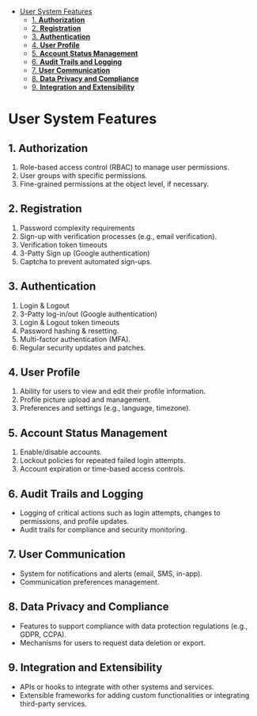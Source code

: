 
- [User System Features](#user-system-features)
  - [1. **Authorization**](#1-authorization)
  - [2. **Registration**](#2-registration)
  - [3. **Authentication**](#3-authentication)
  - [4. **User Profile**](#4-user-profile)
  - [5. **Account Status Management**](#5-account-status-management)
  - [6. **Audit Trails and Logging**](#6-audit-trails-and-logging)
  - [7. **User Communication**](#7-user-communication)
  - [8. **Data Privacy and Compliance**](#8-data-privacy-and-compliance)
  - [9. **Integration and Extensibility**](#9-integration-and-extensibility)


# User System Features
## 1. **Authorization**
   1. Role-based access control (RBAC) to manage user permissions.
   2. User groups with specific permissions.
   3. Fine-grained permissions at the object level, if necessary.
  
## 2. **Registration**
   1. Password complexity requirements
   2. Sign-up with verification processes (e.g., email verification).
   3. Verification token timeouts
   4. 3-Patty Sign up (Google authentication)
   5. Captcha to prevent automated sign-ups.

## 3. **Authentication**
   1. Login & Logout
   2. 3-Patty log-in/out (Google authentication)
   3. Login & Logout token timeouts
   4. Password hashing & resetting.
   5. Multi-factor authentication (MFA).
   6. Regular security updates and patches.
 
## 4. **User Profile**
   1. Ability for users to view and edit their profile information.
   2. Profile picture upload and management.
   3. Preferences and settings (e.g., language, timezone).

## 5. **Account Status Management**
   1. Enable/disable accounts.
   2. Lockout policies for repeated failed login attempts.
   3. Account expiration or time-based access controls.


## 6. **Audit Trails and Logging**
   - Logging of critical actions such as login attempts, changes to permissions, and profile updates.
   - Audit trails for compliance and security monitoring.

## 7. **User Communication**
   - System for notifications and alerts (email, SMS, in-app).
   - Communication preferences management.

## 8. **Data Privacy and Compliance**
   - Features to support compliance with data protection regulations (e.g., GDPR, CCPA).
   - Mechanisms for users to request data deletion or export.

## 9. **Integration and Extensibility**
  - APIs or hooks to integrate with other systems and services.
  - Extensible frameworks for adding custom functionalities or integrating third-party services.
